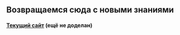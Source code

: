 ## Возвращаемся сюда с новыми знаниями

#### [Текущий сайт](https://itrostik.netlify.app/) (ещё не доделан)
